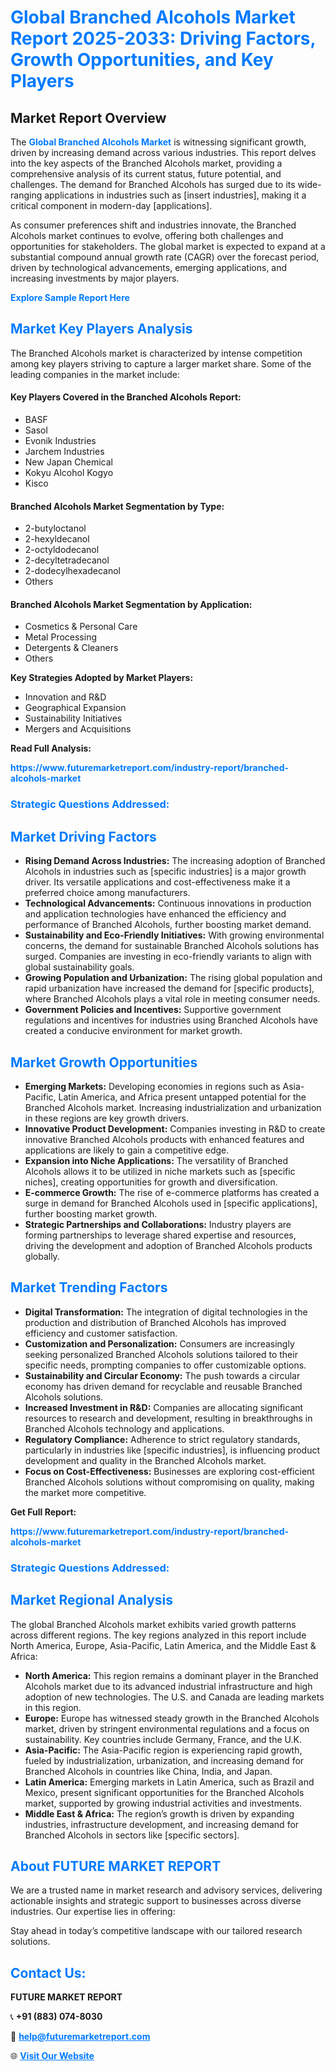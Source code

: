 <h1 style="color: #007BFF;">Global Branched Alcohols Market Report 2025-2033: Driving Factors, Growth Opportunities, and Key Players</h1>

<section id="overview">
<h2>Market Report Overview</h2>
<p>The <a href="https://www.futuremarketreport.com/industry-report/branched-alcohols-market" style="color: #007BFF; text-decoration: none;"><strong>Global Branched Alcohols Market</strong></a> is witnessing significant growth, driven by increasing demand across various industries. This report delves into the key aspects of the Branched Alcohols market, providing a comprehensive analysis of its current status, future potential, and challenges. The demand for Branched Alcohols has surged due to its wide-ranging applications in industries such as [insert industries], making it a critical component in modern-day [applications].</p>
<p>As consumer preferences shift and industries innovate, the Branched Alcohols market continues to evolve, offering both challenges and opportunities for stakeholders. The global market is expected to expand at a substantial compound annual growth rate (CAGR) over the forecast period, driven by technological advancements, emerging applications, and increasing investments by major players.</p>
</section>

<section id="overview">
<p><a href="https://www.futuremarketreport.com/request-sample/reportId=45826" style="color: #007BFF; text-decoration: none;"><strong>Explore Sample Report Here</strong></a></p>
</section>

<section id="key-players">
<h2 style="color: #007BFF;">Market Key Players Analysis</h2>
<p>The Branched Alcohols market is characterized by intense competition among key players striving to capture a larger market share. Some of the leading companies in the market include:</p>
<h4>Key Players Covered in the Branched Alcohols Report:</h4>
<ul><li>BASF</li><li>Sasol</li><li>Evonik Industries</li><li>Jarchem Industries</li><li>New Japan Chemical</li><li>Kokyu Alcohol Kogyo</li><li>Kisco</li></ul>
<h4>Branched Alcohols Market Segmentation by Type:</h4>
<ul><li>2-butyloctanol</li><li>2-hexyldecanol</li><li>2-octyldodecanol</li><li>2-decyltetradecanol</li><li>2-dodecylhexadecanol</li><li>Others</li></ul>

<h4>Branched Alcohols Market Segmentation by Application:</h4>
<ul><li>Cosmetics &amp; Personal Care</li><li>Metal Processing</li><li>Detergents &amp; Cleaners</li><li>Others</li></ul>
<p><strong>Key Strategies Adopted by Market Players:</strong></p>
<ul>
<li>Innovation and R&D</li>
<li>Geographical Expansion</li>
<li>Sustainability Initiatives</li>
<li>Mergers and Acquisitions</li>
</ul>
</section>

<section>
<p><strong>Read Full Analysis: </strong></p><a href="https://www.futuremarketreport.com/industry-report/branched-alcohols-market" style="color: #007BFF; text-decoration: none;"><strong>https://www.futuremarketreport.com/industry-report/branched-alcohols-market</strong></a>
<h3 style="color: #007BFF;">Strategic Questions Addressed:</h3>
</section>

<section id="driving-factors">
<h2 style="color: #007BFF;">Market Driving Factors</h2>
<ul>
<li><strong>Rising Demand Across Industries:</strong> The increasing adoption of Branched Alcohols in industries such as [specific industries] is a major growth driver. Its versatile applications and cost-effectiveness make it a preferred choice among manufacturers.</li>
<li><strong>Technological Advancements:</strong> Continuous innovations in production and application technologies have enhanced the efficiency and performance of Branched Alcohols, further boosting market demand.</li>
<li><strong>Sustainability and Eco-Friendly Initiatives:</strong> With growing environmental concerns, the demand for sustainable Branched Alcohols solutions has surged. Companies are investing in eco-friendly variants to align with global sustainability goals.</li>
<li><strong>Growing Population and Urbanization:</strong> The rising global population and rapid urbanization have increased the demand for [specific products], where Branched Alcohols plays a vital role in meeting consumer needs.</li>
<li><strong>Government Policies and Incentives:</strong> Supportive government regulations and incentives for industries using Branched Alcohols have created a conducive environment for market growth.</li>
</ul>
</section>

<section id="growth-opportunities">
<h2 style="color: #007BFF;">Market Growth Opportunities</h2>
<ul>
<li><strong>Emerging Markets:</strong> Developing economies in regions such as Asia-Pacific, Latin America, and Africa present untapped potential for the Branched Alcohols market. Increasing industrialization and urbanization in these regions are key growth drivers.</li>
<li><strong>Innovative Product Development:</strong> Companies investing in R&D to create innovative Branched Alcohols products with enhanced features and applications are likely to gain a competitive edge.</li>
<li><strong>Expansion into Niche Applications:</strong> The versatility of Branched Alcohols allows it to be utilized in niche markets such as [specific niches], creating opportunities for growth and diversification.</li>
<li><strong>E-commerce Growth:</strong> The rise of e-commerce platforms has created a surge in demand for Branched Alcohols used in [specific applications], further boosting market growth.</li>
<li><strong>Strategic Partnerships and Collaborations:</strong> Industry players are forming partnerships to leverage shared expertise and resources, driving the development and adoption of Branched Alcohols products globally.</li>
</ul>
</section>

<section id="trending-factors">
<h2 style="color: #007BFF;">Market Trending Factors</h2>
<ul>
<li><strong>Digital Transformation:</strong> The integration of digital technologies in the production and distribution of Branched Alcohols has improved efficiency and customer satisfaction.</li>
<li><strong>Customization and Personalization:</strong> Consumers are increasingly seeking personalized Branched Alcohols solutions tailored to their specific needs, prompting companies to offer customizable options.</li>
<li><strong>Sustainability and Circular Economy:</strong> The push towards a circular economy has driven demand for recyclable and reusable Branched Alcohols solutions.</li>
<li><strong>Increased Investment in R&D:</strong> Companies are allocating significant resources to research and development, resulting in breakthroughs in Branched Alcohols technology and applications.</li>
<li><strong>Regulatory Compliance:</strong> Adherence to strict regulatory standards, particularly in industries like [specific industries], is influencing product development and quality in the Branched Alcohols market.</li>
<li><strong>Focus on Cost-Effectiveness:</strong> Businesses are exploring cost-efficient Branched Alcohols solutions without compromising on quality, making the market more competitive.</li>
</ul>
</section>

<section>
<p><strong>Get Full Report: </strong></p><a href="https://www.futuremarketreport.com/industry-report/branched-alcohols-market" style="color: #007BFF; text-decoration: none;"><strong>https://www.futuremarketreport.com/industry-report/branched-alcohols-market</strong></a>
<h3 style="color: #007BFF;">Strategic Questions Addressed:</h3>
</section>


<section id="regional-analysis">
<h2 style="color: #007BFF;">Market Regional Analysis</h2>
<p>The global Branched Alcohols market exhibits varied growth patterns across different regions. The key regions analyzed in this report include North America, Europe, Asia-Pacific, Latin America, and the Middle East & Africa:</p>
<ul>
<li><strong>North America:</strong> This region remains a dominant player in the Branched Alcohols market due to its advanced industrial infrastructure and high adoption of new technologies. The U.S. and Canada are leading markets in this region.</li>
<li><strong>Europe:</strong> Europe has witnessed steady growth in the Branched Alcohols market, driven by stringent environmental regulations and a focus on sustainability. Key countries include Germany, France, and the U.K.</li>
<li><strong>Asia-Pacific:</strong> The Asia-Pacific region is experiencing rapid growth, fueled by industrialization, urbanization, and increasing demand for Branched Alcohols in countries like China, India, and Japan.</li>
<li><strong>Latin America:</strong> Emerging markets in Latin America, such as Brazil and Mexico, present significant opportunities for the Branched Alcohols market, supported by growing industrial activities and investments.</li>
<li><strong>Middle East & Africa:</strong> The region’s growth is driven by expanding industries, infrastructure development, and increasing demand for Branched Alcohols in sectors like [specific sectors].</li>
</ul>
</section>

<footer>
<h2 style="color: #007BFF;">About FUTURE MARKET REPORT</h2>
<p>We are a trusted name in market research and advisory services, delivering actionable insights and strategic support to businesses across diverse industries. Our expertise lies in offering:</p>

<p>Stay ahead in today’s competitive landscape with our tailored research solutions.</p>

<h2 style="color: #007BFF;">Contact Us:</h2>
<p><strong>FUTURE MARKET REPORT</strong></p>
<p>📞 <strong>+91 (883) 074-8030</strong></p>
<p>📧 <strong><a href="mailto:help@futuremarketreport.com" style="color: #007BFF;">help@futuremarketreport.com</a></strong></p>
<p>🌐 <strong><a href="https://www.futuremarketreport.com/" style="color: #007BFF;">Visit Our Website</a></strong></p>
</footer>